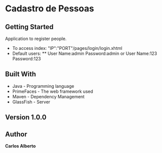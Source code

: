# Cadastro de Pessoas

## Getting Started
Application to register people.
* To access index: "IP":"PORT"/pages/login/login.xhtml
* Default users: 
** User Name:admin 
Password:admin 
or 
User Name:123 
Password:123

## Built With
* Java - Programming language
* PrimeFaces - The web framework used
* Maven - Dependency Management
* GlassFish - Server

## Version 1.0.0

## Author
**Carlos Alberto**
